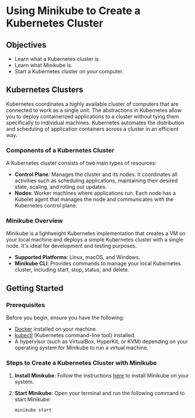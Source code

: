 # Using Minikube to Create a Kubernetes Cluster

## Objectives

- Learn what a Kubernetes cluster is.
- Learn what Minikube is.
- Start a Kubernetes cluster on your computer.

## Kubernetes Clusters

Kubernetes coordinates a highly available cluster of computers that are connected to work as a single unit. The abstractions in Kubernetes allow you to deploy containerized applications to a cluster without tying them specifically to individual machines. Kubernetes automates the distribution and scheduling of application containers across a cluster in an efficient way.

### Components of a Kubernetes Cluster

A Kubernetes cluster consists of two main types of resources:

- **Control Plane**: Manages the cluster and its nodes. It coordinates all activities such as scheduling applications, maintaining their desired state, scaling, and rolling out updates.
- **Nodes**: Worker machines where applications run. Each node has a Kubelet agent that manages the node and communicates with the Kubernetes control plane.

### Minikube Overview

Minikube is a lightweight Kubernetes implementation that creates a VM on your local machine and deploys a simple Kubernetes cluster with a single node. It's ideal for development and testing purposes.

- **Supported Platforms**: Linux, macOS, and Windows.
- **Minikube CLI**: Provides commands to manage your local Kubernetes cluster, including start, stop, status, and delete.

## Getting Started

### Prerequisites

Before you begin, ensure you have the following:

- [Docker](https://docs.docker.com/get-docker/) installed on your machine.
- [kubectl](https://kubernetes.io/docs/tasks/tools/install-kubectl/) (Kubernetes command-line tool) installed.
- A hypervisor (such as VirtualBox, HyperKit, or KVM) depending on your operating system for Minikube to run a virtual machine.

### Steps to Create a Kubernetes Cluster with Minikube

1. **Install Minikube**: Follow the instructions [here](https://minikube.sigs.k8s.io/docs/start/) to install Minikube on your system.

2. **Start Minikube**: Open your terminal and run the following command to start Minikube:

   ```bash
   minikube start
